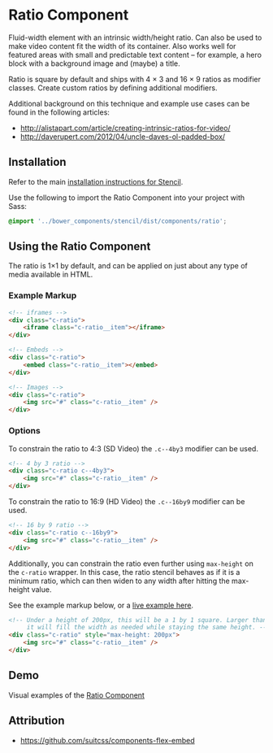 # Ratio Component

Fluid-width element with an intrinsic width/height ratio. Can also be used to make video content fit the width of its container. Also works well for featured areas with small and predictable text content – for example, a hero block with a background image and (maybe) a title.

Ratio is square by default and ships with 4 × 3 and 16 × 9 ratios as modifier classes. Create custom ratios by defining additional modifiers.

Additional background on this technique and example use cases can be found in the following articles:

* http://alistapart.com/article/creating-intrinsic-ratios-for-video/
* http://daverupert.com/2012/04/uncle-daves-ol-padded-box/


## Installation

Refer to the main [installation instructions for Stencil](https://github.com/mobify/stencil#installation).

Use the following to import the Ratio Component into your project with Sass:

```scss
@import '../bower_components/stencil/dist/components/ratio';
```


## Using the Ratio Component

The ratio is 1×1 by default, and can be applied on just about any type of media available in HTML.


### Example Markup

```html
<!-- iframes -->
<div class="c-ratio">
    <iframe class="c-ratio__item"></iframe>
</div>

<!-- Embeds -->
<div class="c-ratio">
    <embed class="c-ratio__item"></embed>
</div>

<!-- Images -->
<div class="c-ratio">
    <img src="#" class="c-ratio__item" />
</div>
```


### Options

To constrain the ratio to 4:3 (SD Video) the `.c--4by3` modifier can be used.

```html
<!-- 4 by 3 ratio -->
<div class="c-ratio c--4by3">
    <img src="#" class="c-ratio__item" />
</div>
```

To constrain the ratio to 16:9 (HD Video) the `.c--16by9` modifier can be used.

```html
<!-- 16 by 9 ratio -->
<div class="c-ratio c--16by9">
    <img src="#" class="c-ratio__item" />
</div>
```

Additionally, you can constrain the ratio even further using `max-height` on the `c-ratio` wrapper. In this case, the ratio stencil behaves as if it is a minimum ratio, which can then widen to any width after hitting the max-height value.

See the example markup below, or a [live example here](https://mobify.github.io/stencil/visual/components/ratio/index.html).

```html
<!-- Under a height of 200px, this will be a 1 by 1 square. Larger than that,
     it will fill the width as needed while staying the same height. -->
<div class="c-ratio" style="max-height: 200px">
    <img src="#" class="c-ratio__item" />
</div>
```


## Demo

Visual examples of the [Ratio Component](https://mobify.github.io/stencil/visual/components/ratio/index.html)


## Attribution

* https://github.com/suitcss/components-flex-embed
